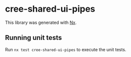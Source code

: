 # cree-shared-ui-pipes

This library was generated with [Nx](https://nx.dev).

## Running unit tests

Run `nx test cree-shared-ui-pipes` to execute the unit tests.
